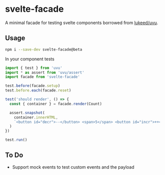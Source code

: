# svelte-facade

A minimal facade for testing svelte components borrowed from [lukeed/uvu](https://github.com/lukeed/uvu/tree/master/examples/svelte).

## Usage

```bash
npm i --save-dev svelte-facade@beta
```

In your component tests

```js
import { test } from 'uvu'
import * as assert from 'uvu/assert'
import facade from 'svelte-facade'

test.before(facade.setup)
test.before.each(facade.reset)

test('should render', () => {
  const { container } = facade.render(Count)

  assert.snapshot(
    container.innerHTML,
    `<button id="decr">--</button> <span>5</span> <button id="incr">++</button>`
  )
})

test.run()
```

## To Do

- Support mock events to test custom events and the payload
